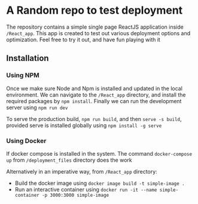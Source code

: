 # A Random repo to test deployment

The repository contains a simple single page ReactJS application inside ```/React_app```. This app is created to test out various deployment options and optimization. Feel free to try it out, and have fun playing with it

## Installation

### Using NPM

Once we make sure Node and Npm is installed and updated in the local environment. We can navigate to the ```/React_app``` directory, and install the required packages by ```npm install```. Finally we can run the development server using ```npm run dev```

To serve the production build, ```npm run build```, and then ```serve -s build```, provided serve is installed globally using ```npm install -g serve```

### Using Docker

If docker compose is installed in the system. The command ```docker-compose up``` from ```/deployment_files``` directory does the work

Alternatively in an imperative way, from ```/React_app``` directory:

- Build the docker image using ```docker image build -t simple-image .```
- Run an interactive container using ```docker run -it --name simple-container -p 3000:3000 simple-image```